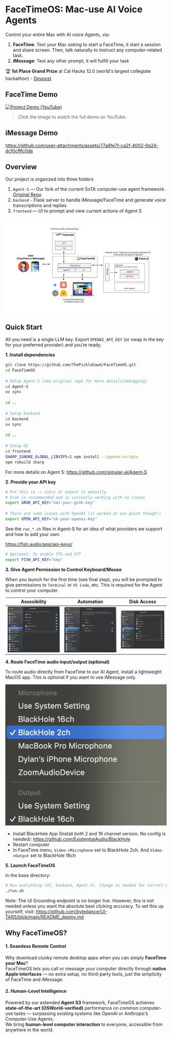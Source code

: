 # FaceTimeOS: Mac-use AI Voice Agents

Control your entire Mac with AI voice Agents, via:

1. **FaceTime**: Text your Mac asking to start a FaceTime, it start a session and share screen. Then, talk naturally to instruct any computer-related task.
2. **iMessage**: Text any other prompt, it will fulfill your task

🏆 **1st Place Grand Prize** at Cal Hacks 12.0 (world's largest collegiate hackathon) - [Devpost](https://devpost.com/software/facetime-macos-ai-agen)

## FaceTime Demo

<a href="https://www.youtube.com/watch?v=zN96RdE0OSg" target="_blank">
  <picture>
    <img src="https://img.youtube.com/vi/zN96RdE0OSg/maxresdefault.jpg" alt="Project Demo (YouTube)" />
  </picture>
</a>

> Click the image to watch the full demo on YouTube.

## iMessage Demo

https://github.com/user-attachments/assets/77a8fe7f-ca2f-4002-9a24-dcf0cfffc0de

## Overview

Our project is organized into three folders

1. `Agent-S` — Our fork of the current SoTA computer-use agent framework. [Original Repo](https://github.com/simular-ai/Agent-S)
2. `backend` - Flask server to handle iMessage/FaceTime and generate voice transcriptions and replies
3. `frontend` — UI to prompt and view current actions of Agent S

![FaceTimeOS System Diagram](docs/diagram.png)

## Quick Start

All you need is a single LLM key. Export `OPENAI_API_KEY` (or swap in the key for your preferred provider) and you’re ready.

**1. Install dependencies**

```bash
git clone https://github.com/ThePickleGawd/FaceTimeOS.git
cd FaceTimeOS

# Setup Agent-S (see original repo for more details/debugging)
cd Agent-S
uv sync

cd ..

# Setup backend
cd backend
uv sync

cd ..

# Setup UI
cd frontend
SHARP_IGNORE_GLOBAL_LIBVIPS=1 npm install --ignore-scripts
npm rebuild sharp
```

For more details on Agent S: https://github.com/simular-ai/Agent-S

**2. Provide your API key**

```bash
# Put this in ~/.zshrc or export it manually
# Grok is recommended and is currently working with no issues
export GROK_API_KEY="xai-your-grok-key"

# There are some issues with OpenAI (it worked at one point though!)
export OPEN_API_KEY="sk-your-openai-key"
```

See the `run_*.sh` files in Agent-S for an idea of what providers we support and how to add your own.

https://fish.audio/app/api-keys/

```bash
# Optional: To enable TTS and STT
export FISH_API_KEY="key"
```

**3. Give Agent Permission to Control Keyboard/Mouse**

When you launch for the first time (see final step), you will be prompted to give permissions to `Terminal` or `VS Code`, etc. This is required for the Agent to control your computer.

|                     Assesibility                      |                   Automation                    |                    Disk Access                    |
| :---------------------------------------------------: | :---------------------------------------------: | :-----------------------------------------------: |
| ![Accessibility Permissions](/docs/accessibility.png) | ![Automation Permissions](/docs/automation.png) | ![Disk Access Permissions](/docs/disk-access.png) |

**4. Route FaceTime audio input/output (optional)**

To route audio directly from FaceTime to our AI Agent, install a lightweight MacOS app. This is optional if you want to use iMessage only.

![FaceTime Audio Setup](/docs/facetime-audio.png)

- Install BlackHole App (Install _both_ 2 and 16 channel version. No config is needed): https://github.com/ExistentialAudio/BlackHole
- Restart computer
- In FaceTime menu, `Video->Microphone` set to BlackHole 2ch. And `Video->Output` set to BlackHole 16ch

**5. Launch FaceTimeOS**

In the base directory:

```bash
# Run everything (UI, backend, Agent S). Change as needed for correct LLM provider
./run.sh
```

Note: The UI Grounding endpoint is no longer live. However, this is not needed unless you want the absolute best clicking accuracy. To set this up yourself, visit: https://github.com/bytedance/UI-TARS/blob/main/README_deploy.md

## Why FaceTimeOS?

#### 1. Seamless Remote Control

Why download clunky remote desktop apps when you can simply **FaceTime your Mac**?  
FaceTimeOS lets you call or message your computer directly through **native Apple interfaces** — no extra setup, no third-party tools, just the simplicity of FaceTime and iMessage.

#### 2. Human-Level Intelligence

Powered by our extended **Agent S3** framework, FaceTimeOS achieves **state-of-the-art (OSWorld-verified)** performance on common computer-use tasks — surpassing existing systems like OpenAI or Anthropic’s Computer-Use Agents.  
We bring **human-level computer interaction** to everyone, accessible from anywhere in the world.
